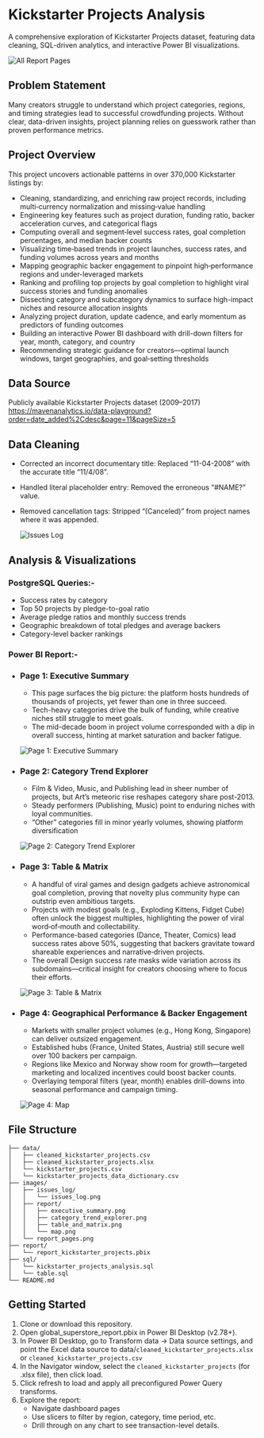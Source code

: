 # Kickstarter Projects Analysis

A comprehensive exploration of Kickstarter Projects dataset, featuring data cleaning, SQL-driven analytics, and interactive Power BI visualizations.

![All Report Pages](images\report_pages.png)

## Problem Statement

Many creators struggle to understand which project categories, regions, and timing strategies lead to successful crowdfunding projects. Without clear, data-driven insights, project planning relies on guesswork rather than proven performance metrics.


## Project Overview

This project uncovers actionable patterns in over 370,000 Kickstarter listings by:
- Cleaning, standardizing, and enriching raw project records, including multi‐currency normalization and missing‐value handling
- Engineering key features such as project duration, funding ratio, backer acceleration curves, and categorical flags
- Computing overall and segment‐level success rates, goal completion percentages, and median backer counts
- Visualizing time‐based trends in project launches, success rates, and funding volumes across years and months
- Mapping geographic backer engagement to pinpoint high‐performance regions and under-leveraged markets
- Ranking and profiling top projects by goal completion to highlight viral success stories and funding anomalies
- Dissecting category and subcategory dynamics to surface high-impact niches and resource allocation insights
- Analyzing project duration, update cadence, and early momentum as predictors of funding outcomes
- Building an interactive Power BI dashboard with drill-down filters for year, month, category, and country
- Recommending strategic guidance for creators—optimal launch windows, target geographies, and goal‐setting thresholds 


## Data Source

Publicly available Kickstarter Projects dataset (2009–2017)
<br>
https://mavenanalytics.io/data-playground?order=date_added%2Cdesc&page=11&pageSize=5


## Data Cleaning

- Corrected an incorrect documentary title: Replaced “11-04-2008” with the accurate title “11/4/08”.
- Handled literal placeholder entry: Removed the erroneous “#NAME?” value.
- Removed cancellation tags: Stripped “(Canceled)” from project names where it was appended.

    ![Issues Log](images\issues_log\issues_log.png)


## Analysis & Visualizations

### **PostgreSQL Queries**:-

  - Success rates by category  
  - Top 50 projects by pledge-to-goal ratio  
  - Average pledge ratios and monthly success trends  
  - Geographic breakdown of total pledges and average backers  
  - Category-level backer rankings  


### **Power BI Report**:-

  - ### Page 1: Executive Summary
    - This page surfaces the big picture: the platform hosts hundreds of thousands of projects, yet fewer than one in three succeed. 
    - Tech-heavy categories drive the bulk of funding, while creative niches still struggle to meet goals.
    - The mid-decade boom in project volume corresponded with a dip in overall success, hinting at market saturation and backer fatigue.

    ![Page 1: Executive Summary](images\report\executive_summary.png)

  - ### Page 2: Category Trend Explorer
    - Film & Video, Music, and Publishing lead in sheer number of projects, but Art’s meteoric rise reshapes category share post-2013.
    - Steady performers (Publishing, Music) point to enduring niches with loyal communities.
    - “Other” categories fill in minor yearly volumes, showing platform diversification

    ![Page 2: Category Trend Explorer](images\report\category_trend_explorer.png)
  
  - ### Page 3: Table & Matrix
    - A handful of viral games and design gadgets achieve astronomical goal completion, proving that novelty plus community hype can outstrip even ambitious targets.
    - Projects with modest goals (e.g., Exploding Kittens, Fidget Cube) often unlock the biggest multiples, highlighting the power of viral word‐of‐mouth and collectability.
    - Performance-based categories (Dance, Theater, Comics) lead success rates above 50%, suggesting that backers gravitate toward shareable experiences and narrative‐driven projects.
    - The overall Design success rate masks wide variation across its subdomains—critical insight for creators choosing where to focus their efforts.
    
    ![Page 3: Table & Matrix](images\report\table_and_matrix.png)  

  - ### Page 4: Geographical Performance & Backer Engagement
    - Markets with smaller project volumes (e.g., Hong Kong, Singapore) can deliver outsized engagement.
    - Established hubs (France, United States, Austria) still secure well over 100 backers per campaign.
    - Regions like Mexico and Norway show room for growth—targeted marketing and localized incentives could boost backer counts.
    - Overlaying temporal filters (year, month) enables drill-downs into seasonal performance and campaign timing.

    ![Page 4: Map](images\report\map.png)


## File Structure

```
├── data/
│   ├── cleaned_kickstarter_projects.csv
│   ├── cleaned_kickstarter_projects.xlsx
│   └── kickstarter_projects.csv
│   └── kickstarter_projects_data_dictionary.csv
├── images/
│   ├── issues_log/
│   │   └── issues_log.png
│   ├── report/
│   │   ├── executive_summary.png
│   │   ├── category_trend_explorer.png
│   │   ├── table_and_matrix.png
│   │   └── map.png
│   └── report_pages.png
├── report/
│   └── report_kickstarter_projects.pbix
├── sql/
│   └── kickstarter_projects_analysis.sql
│   └── table.sql
└── README.md
```


## Getting Started

1. Clone or download this repository.
2. Open global_superstore_report.pbix in Power BI Desktop (v2.78+).
3. In Power BI Desktop, go to Transform data → Data source settings, and point the Excel data source to data/`cleaned_kickstarter_projects.xlsx` or `cleaned_kickstarter_projects.csv`
4. In the Navigator window, select the `cleaned_kickstarter_projects` (for .xlsx file), then click load.
5. Click refresh to load and apply all preconfigured Power Query transforms.
6. Explore the report:
    - Navigate dashboard pages
    - Use slicers to filter by region, category, time period, etc.
    - Drill through on any chart to see transaction-level details.
